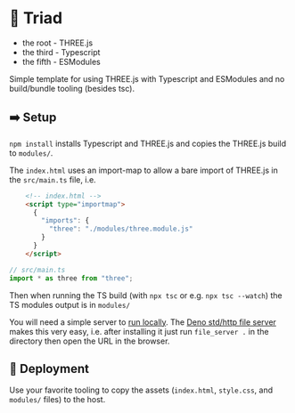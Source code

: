 # 🎼 Triad

- the root - THREE.js
- the third - Typescript
- the fifth - ESModules

Simple template for using THREE.js with Typescript and ESModules and no build/bundle tooling (besides tsc).

## ➡️ Setup

`npm install` installs Typescript and THREE.js and copies the THREE.js build to `modules/`.

The `index.html` uses an import-map to allow a bare import of THREE.js in the `src/main.ts` file, i.e.

```html
    <!-- index.html -->
    <script type="importmap">
      {
        "imports": {
          "three": "./modules/three.module.js"
        }
      }
    </script>
```

```ts
// src/main.ts
import * as three from "three";
```

Then when running the TS build (with `npx tsc` or e.g. `npx tsc --watch`) the TS modules output is in `modules/`

You will need a simple server to [run locally](https://threejs.org/docs/index.html#manual/en/introduction/How-to-run-things-locally). The [Deno std/http file server](https://deno.land/manual@v1.28.0/examples/file_server#using-the-stdhttp-file-server) makes this very easy, i.e. after installing it just run `file_server .` in the directory then open the URL in the browser.

## 💾 Deployment

Use your favorite tooling to copy the assets (`index.html`, `style.css`, and `modules/` files) to the host.
